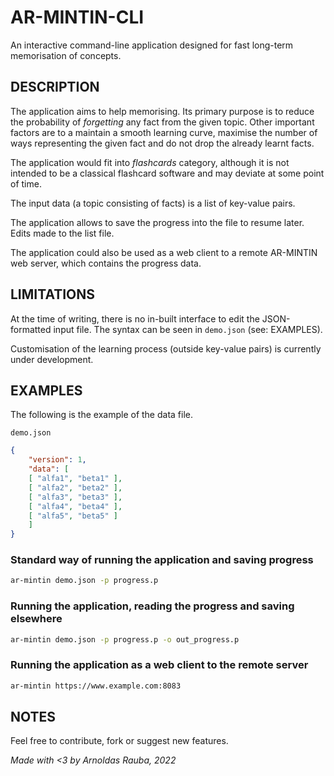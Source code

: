 # AR-MINTIN-CLI

An interactive command-line application designed for fast long-term memorisation of concepts.

## DESCRIPTION

The application aims to help memorising. Its primary purpose is to reduce the probability of *forgetting* any fact from the given topic. Other important factors are to a maintain a smooth learning curve, maximise the number of ways representing the given fact and do not drop the already learnt facts.

The application would fit into *flashcards* category, although it is not intended to be a classical flashcard software and may deviate at some point of time.

The input data (a topic consisting of facts) is a list of key-value pairs.

The application allows to save the progress into the file to resume later. Edits made to the list file.

The application could also be used as a web client to a remote AR-MINTIN web server, which contains the progress data. 

## LIMITATIONS

At the time of writing, there is no in-built interface to edit the JSON-formatted input file. The syntax can be seen in `demo.json` (see: EXAMPLES).

Customisation of the learning process (outside key-value pairs) is currently under development.

## EXAMPLES

The following is the example of the data file.

`demo.json`
```json
{
    "version": 1,
    "data": [ 
    [ "alfa1", "beta1" ],
    [ "alfa2", "beta2" ],
    [ "alfa3", "beta3" ],
    [ "alfa4", "beta4" ],
    [ "alfa5", "beta5" ]
    ]
}
```

### Standard way of running the application and saving progress

```bash
ar-mintin demo.json -p progress.p
```

### Running the application, reading the progress and saving elsewhere
```bash
ar-mintin demo.json -p progress.p -o out_progress.p
```

### Running the application as a web client to the remote server
```bash
ar-mintin https://www.example.com:8083
```

## NOTES

Feel free to contribute, fork or suggest new features.

*Made with <3 by Arnoldas Rauba, 2022*
